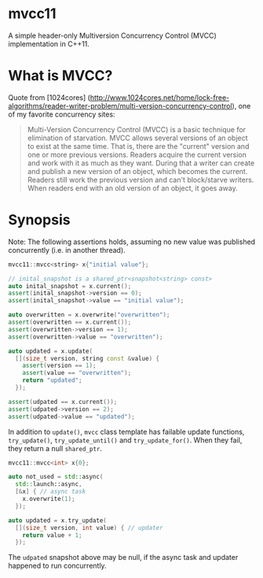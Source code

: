 mvcc11
======

A simple header-only Multiversion Concurrency Control (MVCC) implementation in C++11.

What is MVCC?
=============

Quote from [1024cores] (http://www.1024cores.net/home/lock-free-algorithms/reader-writer-problem/multi-version-concurrency-control), one of my favorite concurrency sites:

> Multi-Version Concurrency Control (MVCC) is a basic technique for elimination of starvation. MVCC allows several versions of an object to exist at the same time. That is, there are the "current" version and one or more previous versions. Readers acquire the current version and work with it as much as they want. During that a writer can create and publish a new version of an object, which becomes the current. Readers still work the previous version and can't block/starve writers. When readers end with an old version of an object, it goes away.


Synopsis
========

Note: The following assertions holds, assuming no new value was published concurrently (i.e. in another thread).

```C++
mvcc11::mvcc<string> x{"initial value"};

// inital_snapshot is a shared_ptr<snapshot<string> const>
auto inital_snapshot = x.current();
assert(inital_snapshot->version == 0);
assert(inital_snapshot->value == "initial value");

auto overwritten = x.overwrite("overwritten");
assert(overwritten == x.current());
assert(overwritten->version == 1);
assert(overwritten->value == "overwritten");

auto updated = x.update(
  [](size_t version, string const &value) {
    assert(version == 1);
    assert(value == "overwritten");
    return "updated";
  });

assert(udpated == x.current());
assert(udpated->version == 2);
assert(udpated->value == "updated");
```

In addition to `update()`, `mvcc` class template has failable update functions, `try_update()`, `try_update_until()` and `try_update_for()`. When they fail, they return a null `shared_ptr`.

```C++
mvcc11::mvcc<int> x{0};

auto not_used = std::async(
  std::launch::async,
  [&x] { // async task
    x.overwrite(1);
  });

auto updated = x.try_update(
  [](size_t version, int value) { // updater
    return value + 1;
  });
```
The `udpated` snapshot above may be null, if the async task and updater happened to run concurrently.

